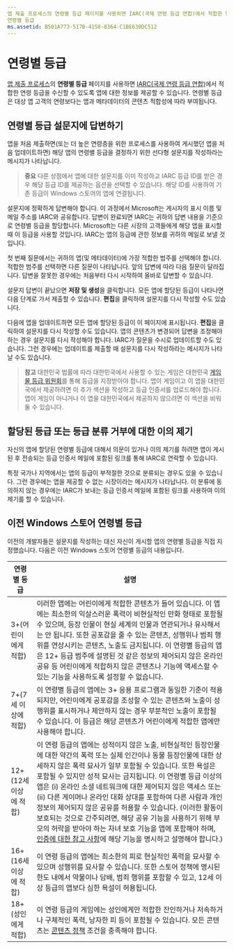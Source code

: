 ```yaml
---
앱 제출 프로세스의 연령별 등급 페이지를 사용하면 IARC(국제 연령 등급 연합)에서 적합한 연령 등급을 수신할 수 있도록 앱에 대한 정보를 제공할 수 있습니다.
연령별 등급
ms.assetid: B501A773-517B-4158-8364-C1BE630DC512
---
```


# 연령별 등급

[앱 제출 프로세스](app-submissions.md)의 **연령별 등급** 페이지를 사용하면 [IARC(국제 연령 등급 연합)](http://go.microsoft.com/fwlink/p/?LinkId=716854)에서 적합한 연령 등급을 수신할 수 있도록 앱에 대한 정보를 제공할 수 있습니다. 연령별 등급은 대상 앱 고객의 연령보다는 앱과 메타데이터의 콘텐츠 적합성에 따라 부여됩니다.

## 연령별 등급 설문지에 답변하기

앱을 처음 제출하면(또는 더 높은 연령층을 위한 프로세스를 사용하여 게시했던 앱을 처음 업데이트하면) 해당 앱의 연령별 등급을 결정하기 위한 선다형 설문지를 작성하라는 메시지가 나타납니다.

> **중요** 다른 상점에서 앱에 대한 설문지를 이미 작성하고 IARC 등급 ID를 받은 경우 해당 등급 ID를 제공하는 옵션을 선택할 수 있습니다. 해당 ID를 사용하여 기존 등급이 Windows 스토어의 앱에 연결됩니다.

설문지에 정확하게 답변해야 합니다. 이 과정에서 Microsoft는 게시자의 표시 이름 및 메일 주소를 IARC와 공유합니다. 답변이 완료되면 IARC는 귀하의 답변 내용을 기준으로 연령별 등급을 할당합니다. Microsoft는 다른 시장의 고객들에게 해당 앱을 표시할 때 이 등급을 사용할 것입니다. IARC는 앱의 등급에 관한 정보를 귀하의 메일로 보낼 것입니다.

첫 번째 질문에서는 귀하의 앱(및 메타데이터)에 가장 적합한 범주를 선택해야 합니다. 적합한 범주를 선택하면 다른 질문이 나타납니다. 앞의 답변에 따라 다음 질문이 달라집니다. 답변을 잘못한 경우에는 처음부터 다시 시작하여 올바로 답변할 수 있습니다.

설문지 답변이 끝났으면 **저장 및 생성**을 클릭합니다. 모든 앱에 할당된 등급이 나타나면 다음 단계로 가서 제출할 수 있습니다. **편집**을 클릭하여 설문지를 다시 작성할 수도 있습니다.

다음에 앱을 업데이트하면 모든 앱에 할당된 등급이 이 페이지에 표시됩니다. **편집**을 클릭하여 설문지를 다시 작성할 수도 있습니다. 앱의 콘텐츠가 변경되어 답변을 조정해야 하는 경우 설문지를 다시 작성해야 합니다. IARC가 질문을 수시로 업데이트할 수도 있습니다. 그런 경우에는 업데이트를 제출할 때 설문지를 다시 작성하라는 메시지가 나타날 수도 있습니다.

> **참고** 대한민국 법률에 따라 대한민국에서 사용할 수 있는 게임은 대한민국 [게임물 등급 위원회](http://go.microsoft.com/fwlink/p/?LinkId=228256)를 통해 등급을 지정받아야 합니다. 앱이 게임이고 이 앱을 대한민국에서 제공하려면 이 추가 섹션을 작성하고 등급 인증서를 업로드해야 합니다. 앱이 게임이 아니거나 이 앱을 대한민국에서 제공하지 않으려면 이 섹션을 비워 둘 수 있습니다.

## 할당된 등급 또는 등급 분류 거부에 대한 이의 제기

자신의 앱에 할당된 연령별 등급에 대해서 의문이 있거나 이의 제기를 하려면 앱이 게시된 후 전송되는 등급 인증서 메일에 포함된 링크를 통해 IARC로 연락할 수 있습니다.

특정 국가나 지역에서는 앱의 등급이 부적절한 것으로 분류되는 경우도 있을 수 있습니다. 그런 경우에는 앱을 제공할 수 없는 시장이라는 메시지가 나타납니다. 이 분류에 동의하지 않는 경우에는 IARC가 보내는 등급 인증서 메일에 포함된 링크를 사용하여 이의 제기를 할 수 있습니다.

## 이전 Windows 스토어 연령별 등급


이전의 개발자들은 설문지를 작성하는 대신 자신이 게시할 앱의 연령별 등급을 직접 지정했습니다. 다음은 이전 Windows 스토어 연령별 등급의 내용입니다.

| 연령별 등급                           | 설명                            |
|--------------------------------------|----------------------------------------|
| 3+(어린이에게 적합)     | 이러한 앱에는 어린이에게 적합한 콘텐츠가 들어 있습니다. 이 앱에는 최소한의 익살스러운 폭력이 비현실적인 만화 형태로 포함될 수 있으며, 등장 인물이 현실 세계의 인물과 연관되거나 유사해서는 안 됩니다. 또한 공포감을 줄 수 있는 콘텐츠, 성행위나 범죄 행위를 연상시키는 콘텐츠, 노출도 금지됩니다. 이 연령별 등급의 앱은 12+ 등급 범주에 설명된 것 같은 정보의 제어되지 않은 온라인 공유 등 어린이에게 적합하지 않은 콘텐츠나 기능에 액세스할 수 있는 기능을 사용하도록 설정할 수 없습니다.            |
| 7+(7세 이상에 적합)   | 이 연령별 등급의 앱에는 3+ 응용 프로그램과 동일한 기준이 적용되지만, 어린이에게 공포감을 조성할 수 있는 콘텐츠와 노출이 성행위를 표시하거나 제안하지 않는 경우 부분적인 노출이 포함될 수 있습니다. 이 등급은 해당 콘텐츠가 어린이에게 적합한 앱에만 사용해야 합니다.                                                                                   |
| 12+(12세 이상에 적합) | 이 연령 등급의 앱에는 성적이지 않은 노출, 비현실적인 등장인물에 대한 약간의 폭력 또는 실제 인간이나 동물 등장인물에 대한 상세하지 않은 폭력 묘사가 일부 포함될 수 있습니다. 또한 욕설은 포함될 수 있지만 성적 묘사는 금지됩니다. 이 연령별 등급 이상의 앱은 (i) 온라인 소셜 네트워크에 대한 제어되지 않은 액세스 또는 (ii) 다른 게이머나 온라인 대화 상대를 포함하여 다른 사람과 개인 정보의 제어되지 않은 공유를 허용할 수 있습니다. (이러한 활동이 보호되는 것으로 간주되려면, 해당 공유 기능을 사용하기 위해 부모의 허락을 받아야 하는 자녀 보호 기능을 앱에 포함해야 하며, [인증에 대한 참고 사항](notes-for-certification.md)에 해당 기능을 명시하고 설명해야 합니다.) |
| 16+(16세 이상에 적합) | 이 연령 등급의 앱에는 최소한의 피로 현실적인 폭력을 묘사할 수 있으며 성행위를 묘사할 수 있습니다. 또한 스토어 정책에 명시된 한도 내에서 약물이나 담배, 범죄 행위를 포함할 수 있고, 12세 이상 등급의 앱보다 심한 욕설이 허용됩니다.                                                                                                                           |
| 18+(성인에게 적합)            | 이 연령 등급의 게임에는 성인에게만 적합한 잔인하거나 저속하거나 구체적인 폭력, 낭자한 피 등이 포함될 수 있습니다. 모든 콘텐츠는 [콘텐츠 정책](https://msdn.microsoft.com/library/windows/apps/dn764944) 조건을 충족해야 합니다.                                                                                                                                                            |


<!--HONumber=Mar16_HO1-->


